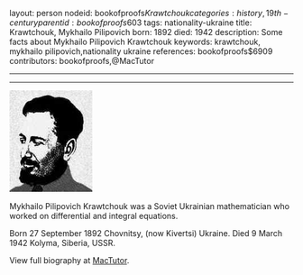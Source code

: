 layout: person
nodeid: bookofproofs$Krawtchouk
categories: history,19th-century
parentid: bookofproofs$603
tags: nationality-ukraine
title: Krawtchouk, Mykhailo Pilipovich
born: 1892
died: 1942
description: Some facts about Mykhailo Pilipovich Krawtchouk
keywords: krawtchouk, mykhailo pilipovich,nationality ukraine
references: bookofproofs$6909
contributors: bookofproofs,@MacTutor

---


---

![Krawtchouk.jpg](https://github.com/bookofproofs/bookofproofs.github.io/blob/main/_sources/_assets/images/portraits/Krawtchouk.jpg?raw=true)

Mykhailo Pilipovich Krawtchouk was a Soviet Ukrainian mathematician who worked on differential and integral equations.

Born 27 September 1892 Chovnitsy, (now Kivertsi) Ukraine. Died 9 March 1942 Kolyma, Siberia, USSR.


View full biography at [MacTutor](https://mathshistory.st-andrews.ac.uk/Biographies/Krawtchouk/).